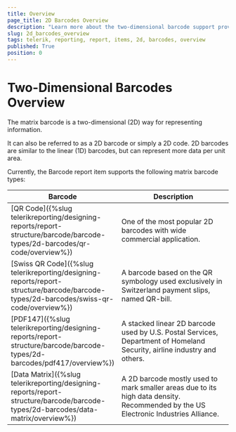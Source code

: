 ```yaml
---
title: Overview
page_title: 2D Barcodes Overview 
description: "Learn more about the two-dimensional barcode support provided by the Telerik Reporting Barcode report item."
slug: 2d_barcodes_overview
tags: telerik, reporting, report, items, 2d, barcodes, overview
published: True
position: 0
---
```

<style>
table th:first-of-type {
    width: 20%;
}
table th:nth-of-type(2) {
    width: 80%;
}
</style>

# Two-Dimensional Barcodes Overview

The matrix barcode is a two-dimensional (2D) way for representing information.

It can also be referred to as a 2D barcode or simply a 2D code. 2D barcodes are similar to the linear (1D) barcodes, but can represent more data per unit area.

Currently, the Barcode report item supports the following matrix barcode types:

| Barcode | Description |
| ------ | ------ |
|[QR Code]({%slug telerikreporting/designing-reports/report-structure/barcode/barcode-types/2d-barcodes/qr-code/overview%})|One of the most popular 2D barcodes with wide commercial application.|
|[Swiss QR Code]({%slug telerikreporting/designing-reports/report-structure/barcode/barcode-types/2d-barcodes/swiss-qr-code/overview%})|A barcode based on the QR symbology used exclusively in Switzerland payment slips, named QR-bill.|
|[PDF147]({%slug telerikreporting/designing-reports/report-structure/barcode/barcode-types/2d-barcodes/pdf417/overview%})|A stacked linear 2D barcode used by U.S. Postal Services, Department of Homeland Security, airline industry and others.|
|[Data Matrix]({%slug telerikreporting/designing-reports/report-structure/barcode/barcode-types/2d-barcodes/data-matrix/overview%})|A 2D barcode mostly used to mark smaller areas due to its high data density. Recommended by the US Electronic Industries Alliance. |

